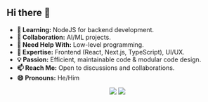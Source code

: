 ## Hi there 👋

- **🌱 Learning:** NodeJS for backend development.
- **👯 Collaboration:** AI/ML projects.
- **🤔 Need Help With:** Low-level programming.
- **💬 Expertise:** Frontend (React, Next.js, TypeScript), UI/UX.
- **💡 Passion:** Efficient, maintainable code & modular code design.
- **📫 Reach Me:** Open to discussions and collaborations.
- **😄 Pronouns:** He/Him



<p align="center">
  <a>
    <img style="pointer-events: none;" src="https://skillicons.dev/icons?i=bash,git,github,neovim,cpp,py,opencv,flask" />
    <img style="pointer-events: none;" src="https://skillicons.dev/icons?i=html,md,css,sass,tailwind,js,ts,webpack,npm,react,nextjs,vercel,vite,gcp" />
  </a>
</p>
